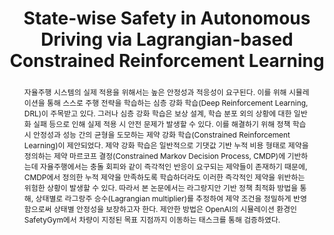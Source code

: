 ---
type: "Conference Paper"
layout: publication
group: publications
title: "State-wise Safety in Autonomous Driving via Lagrangian-based Constrained Reinforcement Learning"
krtitle: "라그랑지안 기반 제약 강화 학습을 통한 자율주행 시스템의 상태별 안정성 보장"
authors: "**Minseok Seo**, **Kyunghwan Choi**&#42;"
domestic_or_international: "Domestic"
pubs: # Publication information

  - name: 한국자동차공학회 춘계학술대회 (KSAE) 2025 
    doi: 
    pdf: 
    state: "accepted"
pub_date: "2025-03-31" # abstract; emphasize the important part using **bold** or *italic* of markdown syntax
image: "/static/pub/2025-Statewise-RL.png"
abstract: "
  자율주행 시스템의 실제 적용을 위해서는 높은 안정성과 적응성이 요구된다. 이를 위해 시뮬레이션을 통해 스스로 주행 전략을 학습하는 심층 강화 학습(Deep Reinforcement Learning, DRL)이 주목받고 있다. 그러나 심층 강화 학습은 보상 설계, 학습 분포 외의 상황에 대한 일반화 실패 등으로 인해 실제 적용 시 안전 문제가 발생할 수 있다. 이를 해결하기 위해 정책 학습 시 안정성과 성능 간의 균형을 도모하는 제약 강화 학습(Constrained Reinforcement Learning)이 제안되었다. 
  제약 강화 학습은 일반적으로 기댓값 기반 누적 비용 형태로 제약을 정의하는 제약 마르코프 결정(Constrained Markov Decision Process, CMDP)에 기반하는데 자율주행에서는 충돌 회피와 같이 즉각적인 반응이 요구되는 제약들이 존재하기 때문에, CMDP에서 정의한 누적 제약을 만족하도록 학습하더라도 이러한 즉각적인 제약을 위반하는 위험한 상황이 발생할 수 있다. 따라서 본 논문에서는 라그랑지안 기반 정책 최적화 방법을 통해, 상태별로 라그랑주 승수(Lagrangian multiplier)를 추정하여 제약 조건을 정밀하게 반영함으로써 상태별 안정성을 보장하고자 한다. 
  제안한 방법은 OpenAI의 시뮬레이션 환경인 SafetyGym에서 차량이 지정된 목표 지점까지 이동하는 태스크를 통해 검증하였다.
"
# links: # additional links;
#   - name: 
#     url: 
---